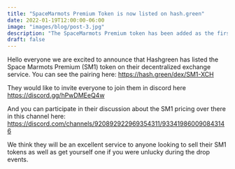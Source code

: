 ```yaml
---
title: "SpaceMarmots Premium Token is now listed on hash.green"
date: 2022-01-19T12:00:00-06:00
image: "images/blog/post-3.jpg"
description: "The SpaceMarmots Premium token has been added as the first token to hash.green."
draft: false
---
```


Hello everyone we are excited to announce that Hashgreen has listed the Space Marmots Premium (SM1) token on their decentralized exchange service. You can see the pairing here:
https://hash.green/dex/SM1-XCH

They would like to invite everyone to join them in discord here
https://discord.gg/hPwDMEeQ4w

And you can participate in their discussion about the SM1 pricing over there in this channel here: https://discord.com/channels/920892922969354311/933419860090843146

We think they will be an excellent service to anyone looking to sell their SM1 tokens as well as get yourself one if you were unlucky during the drop events. 
